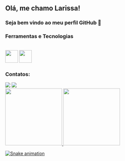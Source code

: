 ## Olá, me chamo Larissa! 
### Seja bem vindo ao meu perfil GitHub 👋

### Ferramentas e Tecnologias

<div style="display: inline_block"><br>
  <img src="https://cdn.jsdelivr.net/gh/devicons/devicon/icons/git/git-original.svg" width="40" height="40"/>
  <img src="https://cdn.jsdelivr.net/gh/devicons/devicon/icons/python/python-original.svg" width="40" height "40"/>
</div>

### Contatos:

<div>
  <a href = "mailto:larissapg.bsb@gmail.com"><img src="https://img.shields.io/badge/Gmail-D14836?style=for-the-badge&logo=gmail&logoColor=white" target="_blank"></a>
  <a href="https://www.linkedin.com/in/larissa-p-goncalves/" target="_blank"><img src="https://img.shields.io/badge/-LinkedIn-%230077B5?style=for-the-badge&logo=linkedin&logoColor=white" target="_blank"></a>   
</div>

<div>
  <a href="https://github.com/lari-98">
  <img height="180em" src="https://github-readme-stats.vercel.app/api/top-langs/?username=lari-98&layout=compact&langs_count=7&theme=dracula"/>
  <img height="180em" src="https://github-readme-stats.vercel.app/api?username=lari-98&show_icons=true&theme=dracula&include_all_commits=true&count_private=true"/>
</div>

![Snake animation](https://github.com/lari-98/lari-98/blob/output/github-contribution-grid-snake.svg)
